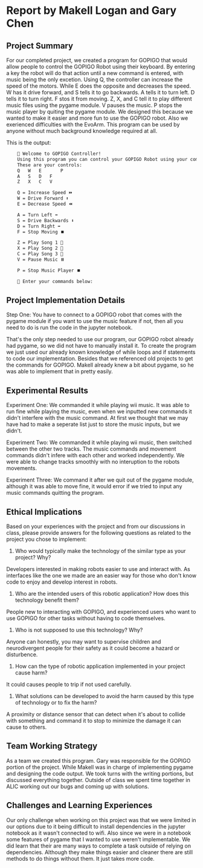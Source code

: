 # Report by Makell Logan and Gary Chen

## Project Summary
For our completed project, we created a program for GOPIGO that would allow people to control the GOPIGO Robot using their keyboard. By entering a key the robot will do that action until a new command is entered, with music being the only excetion. Using Q, the controller can increase the speed of the motors. While E does the opposite and decreases the speed. W has it drive forward, and S tells it to go backwards. A tells it to turn left. D tells it to turn right. F stos it from moving. Z, X, and C tell it to play different music files using the pygame module. V pauses the music. P stops the music player by quiting the pygame module. We designed this because we wanted to make it easier and more fun to use the GOPIGO robot. Also we exerienced difficulties with the EvoArm. This program can be used by anyone without much background knowledge required at all. 

This is the output:
```bash
    🤖 Welcome to GOPIGO Controller! 
    Using this program you can control your GOPIGO Robot using your computer keyboard! ⌨️
    These are your controls:
    Q   W   E       P
    A   S   D   F
    Z   X   C   V

    Q = Increase Speed ⏩
    W = Drive Forward ⬆️
    E = Decrease Speed ⏪

    A = Turn Left ⬅️
    S = Drive Backwards ⬇️
    D = Turn Right ➡️
    F = Stop Moving ⏹️

    Z = Play Song 1 🎵
    X = Play Song 2 🎵
    C = Play Song 3 🎵
    V = Pause Music ⏸️

    P = Stop Music Player ⏹️

    📨 Enter your commands below:
```

## Project Implementation Details
Step One: You have to connect to a GOPIGO robot that comes with the pygame module if you want to use the music feature if not, then all you need to do is run the code in the jupyter notebook.

That's the only step needed to use our program, our GOPIGO robot already had pygame, so we did not have to manually install it. To create the program we just used our already known knowledge of while loops and if statements to code our implementation. Besides that we referenced old projects to get the commands for GOPIGO. Makell already knew a bit about pygame, so he was able to implement that in pretty easily.

## Experimental Results
Experiment One: We commanded it while playing wii music. It was able to run fine while playing the music, even when we inputted new commands it didn't interfere with the music command. At first we thought that we may have had to make a seperate list just to store the music inputs, but we didn't.

Experiment Two: We commanded it while playing wii music, then switched between the other two tracks. The music commands and movement commands didn't infere with each other and worked independently. We were able to change tracks smoothly with no interuption to the robots movements.

Experiment Three: We command it after we quit out of the pygame module, although it was able to move fine, it would error if we tried to input any music commands quitting the program.

## Ethical Implications
Based on your experiences with the project and from our discussions in class, please provide answers for the following questions as related to the project you chose to implement:

1. Who would typically make the technology of the similar type as your project? Why?

Developers interested in making robots easier to use and interact with. As interfaces like the one we made are an easier way for those who don't know code to enjoy and develop interest in robots. 

1. Who are the intended users of this robotic application? How does this technology benefit them?

People new to interacting with GOPIGO, and experienced users who want to use GOPIGO for other tasks without having to code themselves.

1. Who is not supposed to use this technology? Why?

Anyone can honestly, you may want to supervise children and neurodivergent people for their safety as it could become a hazard or disturbence. 

1. How can the type of robotic application implemented in your project cause harm?

It could causes people to trip if not used carefully.

1. What solutions can be developed to avoid the harm caused by this type of technology or to fix the harm?

A proximity or distance sensor that can detect when it's about to collide with something and command it to stop to minimize the damage it can cause to others.

## Team Working Strategy
As a team we created this program. Gary was responsible for the GOPIGO portion of the project. While Makell was in charge of implementing pygame and designing the code output. We took turns with the writing portions, but discussed everything together. Outside of class we spent time together in ALIC working out our bugs and coming up with solutions.

## Challenges and Learning Experiences
Our only challenge when working on this project was that we were limited in our options due to it being difficult to install dependencies in the jupyter notebook as it wasn't connected to wifi. Also since we were in a notebook some features of pygame that I wanted to use weren't implementable. We did learn that their are many ways to complete a task outside of relying on dependencies. Although they make things easier and cleaner there are still methods to do things without them. It just takes more code.
